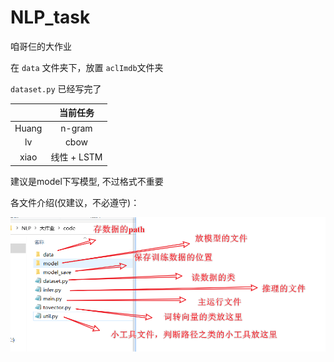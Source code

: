 # NLP_task

咱哥仨的大作业

在 `data`  文件夹下，放置 `aclImdb`文件夹

`dataset.py` 已经写完了

|       | 当前任务      |
|:-----:|:---------:|
| Huang | n-gram    |
| lv    | cbow      |
| xiao  | 线性 + LSTM |

建议是model下写模型, 不过格式不重要

各文件介绍(仅建议，不必遵守)：

![](./src/introduce.png)